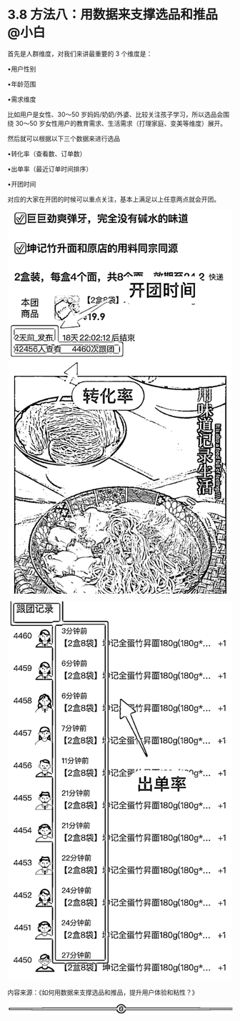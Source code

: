 # 3.8 方法八：用数据来支撑选品和推品 @小白

首先是人群维度，对我们来讲最重要的 3 个维度是：

•用户性别

•年龄范围

•需求维度

比如用户是女性、30～50 岁妈妈/奶奶/外婆、比较关注孩子学习，所以选品会围绕 30～50 岁女性用户的教育需求、生活需求（打理家庭、变美等维度）展开。

然后就可以根据以下三个数据来进行选品

•转化率（查看数、订单数）

•出单率（最近订单时间排序）

•开团时间

对应的大家在开团的时候可以重点关注，基本上满足以上任意两点就会开团。

![](img/cb9c98ba268f62c0d938f28ecc68dfc1.png)

![](img/a51788a21fe2816b02b1b123daa2b417.png)

内容来源：《如何用数据来支撑选品和推品，提升用户体验和粘性？》

![](img/dd92b07373c3325b41989991c0898588.png)